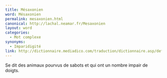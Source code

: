 ```yaml
---
title: Mésaxonien
word: Mésaxonien
permalink: mesaxonien.html
canonical: http://lachal.neamar.fr/Mesaxonien
layout: word
categories:
  - Mot complexe
synonyms:
  - Imparidigité
link: http://dictionnaire.mediadico.com/traduction/dictionnaire.asp/definition/mesaxonien/2007
---
```


Se dit des animaux pourvus de sabots et qui ont un nombre impair de doigts.

